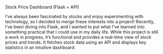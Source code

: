 Stock Price Dashboard (Flask + API)

I’ve always been fascinated by stocks and enjoy experimenting with technology, so I decided to merge these interests into a project! 
Recently, I’ve been diving into Flask, and I wanted to put what I've learned into something practical that I could use in my daily life.
While this project is still a work in progress, it’s functional and provides a real-time view of stock prices and trends. 
It fetches stock data using an API and displays key statistics in an intuitive dashboard.
